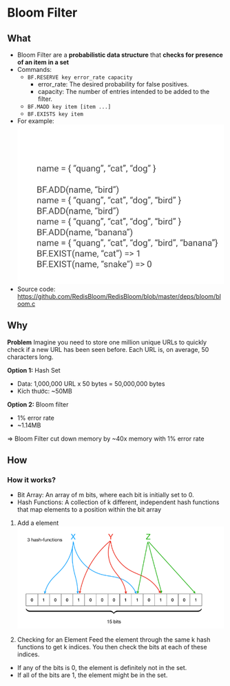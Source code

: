 # Bloom Filter

## What

- Bloom Filter are a **probabilistic data structure** that **checks for presence of an item in a set**
- Commands:
  - `BF.RESERVE key error_rate capacity`
    - error_rate: The desired probability for false positives.
    - capacity: The number of entries intended to be added to the filter.
  - `BF.MADD key item [item ...]`
  - `BF.EXISTS key item`
- For example:
  ![alt text](image-55.png)
- Source code: https://github.com/RedisBloom/RedisBloom/blob/master/deps/bloom/bloom.c

## Why

**Problem**
Imagine you need to store one million unique URLs to quickly check if a new URL has been seen before. Each URL is, on average, 50 characters long.

**Option 1:** Hash Set

- Data: 1,000,000 URL x 50 bytes = 50,000,000 bytes
- Kích thước: ~50MB

**Option 2:** Bloom filter

- 1% error rate
- ~1.14MB

=> Bloom Filter cut down memory by ~40x memory with 1% error rate

## How

### How it works?

- Bit Array: An array of m bits, where each bit is initially set to 0.
- Hash Functions: A collection of k different, independent hash functions that map elements to a position within the bit array

1. Add a element
   ![alt text](image-56.png)

2. Checking for an Element
   Feed the element through the same k hash functions to get k indices. You then check the bits at each of these indices.

- If any of the bits is 0, the element is definitely not in the set.
- If all of the bits are 1, the element might be in the set.

